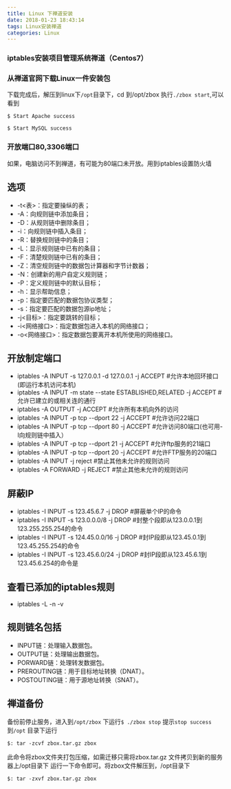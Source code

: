 ```yaml
---
title: Linux 下禅道安装
date: 2018-01-23 18:43:14
tags: Linux安装禅道
categories: Linux
---
```

### iptables安装项目管理系统禅道（Centos7）
### 从禅道官网下载Linux一件安装包

下载完成后，解压到linux下`/opt`目录下，cd 到/opt/zbox 执行`./zbox start`,可以看到

    $ Start Apache success
    
    $ Start MySQL success

### 开放端口80,3306端口
如果，电脑访问不到禅道，有可能为80端口未开放。用到iptables设置防火墙
## 选项

- -t<表>：指定要操纵的表；
- -A：向规则链中添加条目；
- -D：从规则链中删除条目；
- -i：向规则链中插入条目；
- -R：替换规则链中的条目；
- -L：显示规则链中已有的条目；
- -F：清楚规则链中已有的条目；
- -Z：清空规则链中的数据包计算器和字节计数器；
- -N：创建新的用户自定义规则链；
- -P：定义规则链中的默认目标；
- -h：显示帮助信息；
- -p：指定要匹配的数据包协议类型；
- -s：指定要匹配的数据包源ip地址；
- -j<目标>：指定要跳转的目标；
- -i<网络接口>：指定数据包进入本机的网络接口；
- -o<网络接口>：指定数据包要离开本机所使用的网络接口。
## 开放制定端口
- iptables -A INPUT -s 127.0.0.1 -d 127.0.0.1 -j ACCEPT               #允许本地回环接口(即运行本机访问本机)
- iptables -A INPUT -m state --state ESTABLISHED,RELATED -j ACCEPT    #允许已建立的或相关连的通行
- iptables -A OUTPUT -j ACCEPT         #允许所有本机向外的访问
- iptables -A INPUT -p tcp --dport 22 -j ACCEPT    #允许访问22端口
- iptables -A INPUT -p tcp --dport 80 -j ACCEPT    #允许访问80端口(也可用-I向规则链中插入）
- iptables -A INPUT -p tcp --dport 21 -j ACCEPT    #允许ftp服务的21端口
- iptables -A INPUT -p tcp --dport 20 -j ACCEPT    #允许FTP服务的20端口
- iptables -A INPUT -j reject       #禁止其他未允许的规则访问
- iptables -A FORWARD -j REJECT     #禁止其他未允许的规则访问

## 屏蔽IP

- iptables -I INPUT -s 123.45.6.7 -j DROP       #屏蔽单个IP的命令
- iptables -I INPUT -s 123.0.0.0/8 -j DROP      #封整个段即从123.0.0.1到123.255.255.254的命令
- iptables -I INPUT -s 124.45.0.0/16 -j DROP    #封IP段即从123.45.0.1到123.45.255.254的命令
- iptables -I INPUT -s 123.45.6.0/24 -j DROP    #封IP段即从123.45.6.1到123.45.6.254的命令是

## 查看已添加的iptables规则

- iptables -L -n -v

## 规则链名包括

- INPUT链：处理输入数据包。
- OUTPUT链：处理输出数据包。
- PORWARD链：处理转发数据包。
- PREROUTING链：用于目标地址转换（DNAT）。
- POSTOUTING链：用于源地址转换（SNAT）。

## 禅道备份
备份前停止服务，进入到`/opt/zbox` 下运行`$ ./zbox stop` 提示`stop success` 
到`/opt` 目录下运行 

`$: tar -zcvf zbox.tar.gz zbox ` 

此命令将zbox文件夹打包压缩，如需迁移只需将zbox.tar.gz 文件拷贝到新的服务器上/opt目录下
运行一下命令即可。将zbox文件解压到，/opt目录下
    
`$: tar -zxvf zbox.tar.gz zbox` 









